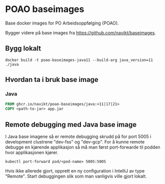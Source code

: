 # POAO baseimages

Base docker images for PO Arbeidsoppfølging (POAO).

Bygger videre på base images fra https://github.com/navikt/baseimages.

## Bygg lokalt
```shell script
docker build -t poao-baseimages-java11 --build-arg java_version=11 ./java
```

## Hvordan ta i bruk base image

### Java
```dockerfile
FROM ghcr.io/navikt/poao-baseimages/java:<11|17|21>
COPY <path-to-jar> app.jar
```

## Remote debugging med Java base image

I Java base imagene så er remote debugging skrudd på for port 5005 i development clustrene "dev-fss" og "dev-gcp".
For å kunne remote debugge en kjørende applikasjon så må man først port-forwarde til podden hvor applikasjonen kjører.

```shell script
kubectl port-forward pod/<pod-name> 5005:5005
```

Hvis ikke allerede gjort, opprett en ny configuration i IntelliJ av type "Remote".
Start debuggingen slik som man vanligvis ville gjort lokalt.
